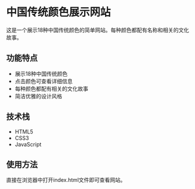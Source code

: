 # 中国传统颜色展示网站

这是一个展示18种中国传统颜色的简单网站。每种颜色都配有名称和相关的文化故事。

## 功能特点
- 展示18种中国传统颜色
- 点击颜色可查看详细信息
- 每种颜色都配有相关的文化故事
- 简洁优雅的设计风格

## 技术栈
- HTML5
- CSS3
- JavaScript

## 使用方法
直接在浏览器中打开index.html文件即可查看网站。 